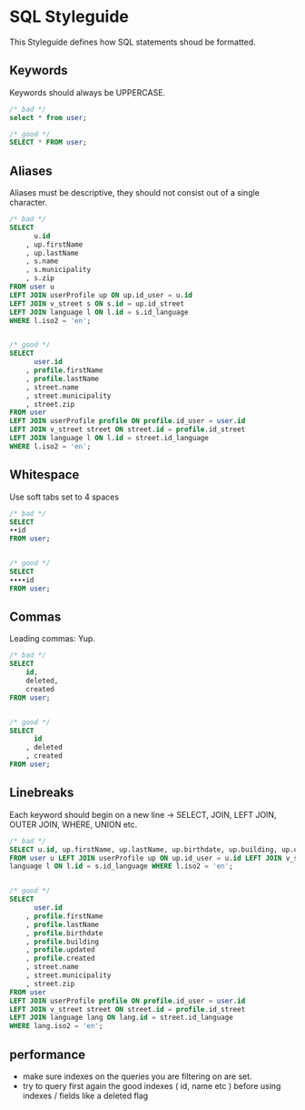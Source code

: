 # SQL Styleguide

This Styleguide defines how SQL statements shoud be formatted.

## Keywords

Keywords should always be UPPERCASE.


```SQL
/* bad */
select * from user;

/* good */
SELECT * FROM user;
```

## Aliases

Aliases must be descriptive, they should not consist out of a single character. 


```SQL
/* bad */
SELECT 
	  u.id
	, up.firstName
	, up.lastName
	, s.name
	, s.municipality
	, s.zip
FROM user u 
LEFT JOIN userProfile up ON up.id_user = u.id 
LEFT JOIN v_street s ON s.id = up.id_street 
LEFT JOIN language l ON l.id = s.id_language 
WHERE l.iso2 = 'en';


/* good */
SELECT 
	  user.id
	, profile.firstName
	, profile.lastName
	, street.name
	, street.municipality
	, street.zip
FROM user
LEFT JOIN userProfile profile ON profile.id_user = user.id 
LEFT JOIN v_street street ON street.id = profile.id_street 
LEFT JOIN language l ON l.id = street.id_language 
WHERE l.iso2 = 'en';

```

## Whitespace

Use soft tabs set to 4 spaces

```SQL
/* bad */
SELECT
∙∙id
FROM user;


/* good */
SELECT
∙∙∙∙id
FROM user;
```

## Commas

Leading commas: Yup.

```SQL
/* bad */
SELECT
	id,
	deleted, 
	created
FROM user;


/* good */
SELECT
	  id
	, deleted
	, created
FROM user;
```


## Linebreaks

Each keyword should begin on a new line -> SELECT, JOIN, LEFT JOIN, OUTER JOIN, WHERE, UNION etc.


```SQL
/* bad */
SELECT u.id, up.firstName, up.lastName, up.birthdate, up.building, up.updated, up.created, s.name, s.municipality, s.zip
FROM user u LEFT JOIN userProfile up ON up.id_user = u.id LEFT JOIN v_street s ON s.id = up.id_street LEFT JOIN
language l ON l.id = s.id_language WHERE l.iso2 = 'en';


/* good */
SELECT 
	  user.id
	, profile.firstName
	, profile.lastName
	, profile.birthdate
	, profile.building
	, profile.updated
	, profile.created
	, street.name
	, street.municipality
	, street.zip
FROM user 
LEFT JOIN userProfile profile ON profile.id_user = user.id 
LEFT JOIN v_street street ON street.id = profile.id_street 
LEFT JOIN language lang ON lang.id = street.id_language 
WHERE lang.iso2 = 'en';
```

## performance

- make sure indexes on the queries you are filtering on are set.
- try to query first again the good indexes ( id, name etc ) before using indexes / fields like a deleted flag
